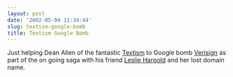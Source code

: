 ```yaml
---
layout: post
date: '2002-05-04 11:34:44'
slug: textism-google-bomb
title: Textism Google Bomb
---
```


Just helping Dean Allen of the fantastic [Textism](http://www.textism.com) to Google bomb [Verisign](http://www.textism.com/article/494/) as part of the on going saga with his friend [Leslie Harpold](http://leslie.harpold.com/) and her lost domain name.